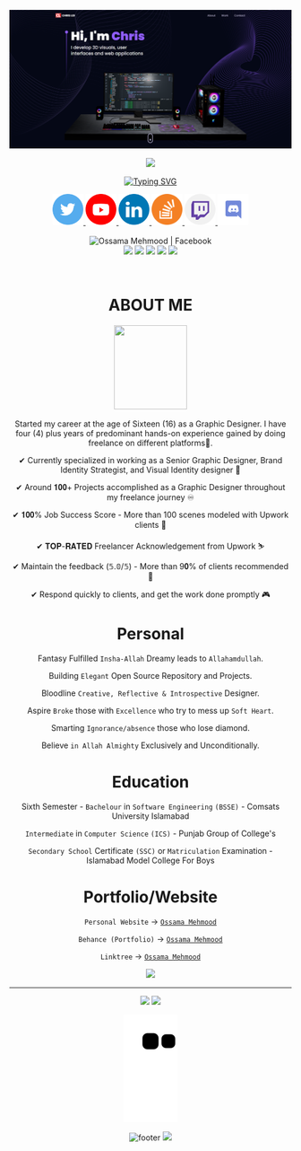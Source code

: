 <!--- Typing animated text SVG generator https://readme-typing-svg.herokuapp.com --->

<!---

[![Typing SVG](https://readme-typing-svg.herokuapp.com?size=32&duration=2000&color=FF58C4&center=true&width=500&lines=CHRISTOPHER+LOI;Software+Engineer)](https://git.io/typing-svg)

--->

<!--- header image --->

<div align="center">
 
<p align="left">
  <img alt="" style="{max-height: 0px}" src="./assets/header/christopherloi.png">
</p>

<!--- portfolio launch image --->

<a href="https://christopherloi.github.io/">

  <img height="300" src="https://user-images.githubusercontent.com/60597290/151966205-54a50cb6-2401-49bc-992c-dd926c8ecd09.svg"/>

[![Typing SVG](https://readme-typing-svg.herokuapp.com?size=32&duration=2000&color=FF58C4&center=true&width=500&lines=CHRISTOPHER+LOI)](https://git.io/typing-svg)
</a>

<!--- social media icons, you can find them in assets directory of this repo --->

<a href="https://twitter.com/Zebroe">
    <img height="55" src="./assets/header/social_icons/SVG/Color/Twitter.svg" />
</a>  
  
<a href="https://www.youtube.com/@zebroe">
    <img height="55" src="./assets/header/social_icons/SVG/Color/Youtube.svg" />
</a>  
  
<a href="https://www.linkedin.com/in/chrisloi/" target="_blank">
  <img height="55" src="./assets/header/social_icons/SVG/Color/LinkedIN.svg"/>
</a> 
  
<a href="https://stackoverflow.com/users/17119122/zebroe" target="_blank">
  <img height="55" src="./assets/header/social_icons/SVG/Color/Stackoverflow.svg" />
</a>

<a href="https://www.twitch.tv/zebroee" target="_blank">
  <img height="55" src="./assets/header/social_icons/SVG/Color/Twitch.svg" />
</a>

<a href="https://discord.com/invite/krfDNEg" target="_blank">
  <img height="55" src="./assets/header/social_icons/SVG/Color/Discord.svg" />
</a>

<!--- a bit of vertical space & languages text --->

<div>&nbsp;</div>
  
<img height="65" alt="Ossama Mehmood | Facebook" src="https://user-images.githubusercontent.com/60597290/152353234-0715ffd6-7680-4536-9fdc-ef1abc74c469.svg" />

<div></div>
  
  
<!--- language icons --->
  
  
<!--- 
<img height="100" src="https://user-images.githubusercontent.com/60597290/152359293-4c3dc461-2be7-4d75-b5e3-6244637020e1.png" />
<img height="100" src="https://user-images.githubusercontent.com/60597290/152362823-eb0e032a-5c84-4832-803c-c77bf5b558a0.png" />
<img height="100" src="https://user-images.githubusercontent.com/60597290/152361790-b7faad3d-5f95-468a-aa51-e38f39419ec4.png" />
<img height="100" src="https://user-images.githubusercontent.com/60597290/152363164-01140f44-5328-4ea3-8d95-fec21af7e295.png" /> 
--->
  
  
<img height="100" src="https://user-images.githubusercontent.com/60597290/152366195-2a7a5be2-acc8-485c-9908-861bcfaa3f2b.png" />
<img height="100" src="https://user-images.githubusercontent.com/60597290/152366251-81e7024b-81c6-422c-ae71-ad035850d030.png" />
<img height="100" src="https://user-images.githubusercontent.com/60597290/152366230-0d5c915e-b212-49cc-b5d5-00d50b1493f6.png" />
<img height="100" src="https://user-images.githubusercontent.com/60597290/152366154-ec1ddf07-fcf8-41f5-a5f8-ccfc331622a2.png" />
<img height="100" src="https://user-images.githubusercontent.com/60597290/152366741-4ebfc910-49b4-4365-829d-89f9a5873ff5.png" />
  
  
&nbsp;
<h1 align="center">
  ABOUT ME
</h1>
  
<img width="130" height="150" src="https://raw.githubusercontent.com/ossamamehmood/ossamamehmood/main/assets/icons/about.png" />
  
Started my career at the age of Sixteen (16) as a Graphic Designer. I have four (4) plus years of predominant hands-on experience gained by doing freelance on different platforms🎉.

✔ Currently specialized in working as a Senior Graphic Designer, Brand Identity Strategist, and Visual Identity designer 🚀

✔ Around 𝟏𝟎𝟎+ Projects accomplished as a Graphic Designer throughout my freelance journey ♾

✔ 𝟏𝟎𝟎% Job Success Score - More than 100 scenes modeled with Upwork clients 🎉

✔ 𝐓𝐎𝐏-𝐑𝐀𝐓𝐄𝐃 Freelancer Acknowledgement from Upwork ⛷️

✔ Maintain the feedback (𝟝.𝟘/𝟝) - More than 9𝟎% of clients recommended 🎩

✔ Respond quickly to clients, and get the work done promptly 🎮

  <!--- Personal --->

<h1 align="center">
    Personal 
    </h2>

Fantasy Fulfilled `Insha-Allah` Dreamy leads to `Allahamdullah`.

Building `Elegant` Open Source Repository and Projects.

Bloodline `Creative, Reflective & Introspective` Designer.

Aspire `Broke` those with `Excellence` who try to mess up `Soft Heart`.

Smarting `Ignorance/absence` those who lose diamond.

Believe `in Allah Almighty` Exclusively and Unconditionally.

  <!--- Education --->

<h1 align="center">
    Education 
    </h2>

Sixth Semester - `Bachelour` in `Software Engineering` `(BSSE)` - Comsats University Islamabad

`Intermediate` in `Computer Science` `(ICS)` - Punjab Group of College's

`Secondary School` Certificate `(SSC)` or `Matriculation` Examination - Islamabad Model College For Boys

  <!--- Portfolio/Website --->

<h1 align="center">
    Portfolio/Website
    </h2>
  
  `Personal Website` -> <a href="https://ossamamehmood.github.io" target="_blank">`Ossama Mehmood`</a>
  
   `Behance (Portfolio)` -> <a href="https://www.behance.net/ossamamehmood" target="_blank">`Ossama Mehmood`</a>
  
  `Linktree` -> <a href="https://linktr.ee/ossamamehmood" target="_blank">`Ossama Mehmood`</a>
  
  
  <!--- Buy Me a Coffee ☕ ---> 
  
<!--- <h3 align="center"></h3>
<p><a href="https://www.buymeacoffee.com/ossamamehmood"> <img align="center" src="https://cdn.buymeacoffee.com/buttons/v2/default-pink.png" height="40" width="160" alt="oss amehmood" /></a><a href="https://ko-fi.com/ossamamehmood">
<img align="center" src="https://cdn.ko-fi.com/cdn/kofi3.png?v=3" height="40" width="160" alt="ossamamehmood" /></a></p> --->

  <!--- adding 3D earth icon to show some love for the environment 🌏 --->

<img height="40" src="https://user-images.githubusercontent.com/60597290/152370900-69dce999-2e00-4227-9547-917fa1a4b06e.png" />

<hr>
<p align="center">
  
  <img width="400px" src="https://github-readme-stats.vercel.app/api?username=ossamamehmood&count_private=true&show_icons=true&theme=material-palenight&hide_border=true&bg_color=1F222E" />
  
  <img width="400px" src="https://github-readme-streak-stats.herokuapp.com?user=ossamamehmood&theme=material-palenight&hide_border=true&fire=C77800&ring=7C2AE8&background=1F222E" />
  
</p>
  
<div align="center"> <img src="https://raw.githubusercontent.com/muhiqsimui/muhiqsimui/output/github-contribution-grid-snake.svg" /></div>

<!--- building footer with spaceship question --->

![footer](https://user-images.githubusercontent.com/60597290/152518980-fa55fbc8-81fe-4bba-bf52-21320455e217.png)
<img height="50" src="https://user-images.githubusercontent.com/60597290/152519754-992acfbc-39df-489d-a01a-72ea86a08996.png" />

 </div>
